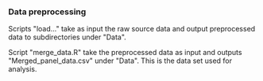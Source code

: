 ### Data preprocessing

Scripts "load..." take as input the raw source data and output preprocessed data to subdirectories under "Data".

Script "merge_data.R" take the preprocessed data as input and outputs "Merged_panel_data.csv" under "Data". This is the data set used for analysis.
